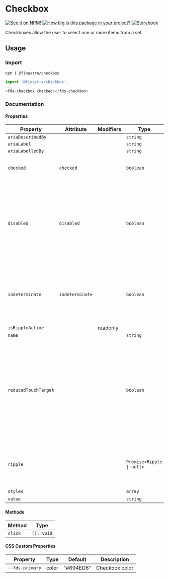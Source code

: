 # Checkbox

[![See it on NPM!](https://img.shields.io/npm/v/@finastra/checkbox?style=for-the-badge)](https://www.npmjs.com/package/@finastra/checkbox)
[![How big is this package in your project?](https://img.shields.io/bundlephobia/minzip/@finastra/checkbox?style=for-the-badge)](https://bundlephobia.com/result?p=@finastra/checkbox')
[![Storybook](https://shields.io/badge/-Play%20with%20this%20web%20component-2a0481?logo=storybook&style=for-the-badge)](https://finastra.github.io/finastra-design-system/?path=/story/forms-checkbox--default)

Checkboxes allow the user to select one or more items from a set.

## Usage

### Import

```
npm i @finastra/checkbox
```

```ts
import '@finastra/checkbox';
...
<fds-checkbox checked></fds-checkbox>
```


### Documentation
<!-- DOC -->
#### Properties

| Property             | Attribute       | Modifiers | Type                      | Default    | Description                                      |
|----------------------|-----------------|-----------|---------------------------|------------|--------------------------------------------------|
| `ariaDescribedBy`    |                 |           | `string`                  |            |                                                  |
| `ariaLabel`          |                 |           | `string`                  |            |                                                  |
| `ariaLabelledBy`     |                 |           | `string`                  |            |                                                  |
| `checked`            | `checked`       |           | `boolean`                 | true       | Whether the checkbox is checked.                 |
| `disabled`           | `disabled`      |           | `boolean`                 | false      | Disabled state for the component. When `disabled` is set to `true`, the<br />component will not be added to form submission. |
| `indeterminate`      | `indeterminate` |           | `boolean`                 | false      | It is used on the parent to indicate that some but not all of its children are checked. |
| `isRippleActive`     |                 | readonly  |                           |            |                                                  |
| `name`               |                 |           | `string`                  |            |                                                  |
| `reducedTouchTarget` |                 |           | `boolean`                 |            | Touch target extends beyond visual boundary of a component by default.<br />Set to `true` to remove touch target added to the component. |
| `ripple`             |                 |           | `Promise<Ripple \| null>` |            | Implement ripple getter for Ripple integration with mwc-formfield |
| `styles`             |                 |           | `array`                   | ["styles"] |                                                  |
| `value`              |                 |           | `string`                  |            |                                                  |

#### Methods

| Method  | Type       |
|---------|------------|
| `click` | `(): void` |

#### CSS Custom Properties

| Property        | Type  | Default   | Description    |
|-----------------|-------|-----------|----------------|
| `--fds-primary` | color | "#694ED6" | Checkbox color |
<!-- /DOC -->